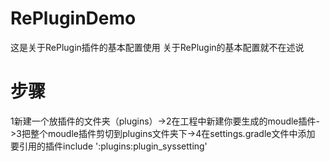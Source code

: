 # RePluginDemo
这是关于RePlugin插件的基本配置使用
关于RePlugin的基本配置就不在述说
# 步骤 
1新建一个放插件的文件夹（plugins）->2在工程中新建你要生成的moudle插件->3把整个moudle插件剪切到plugins文件夹下->4在settings.gradle文件中添加
要引用的插件include ':plugins:plugin_syssetting'
